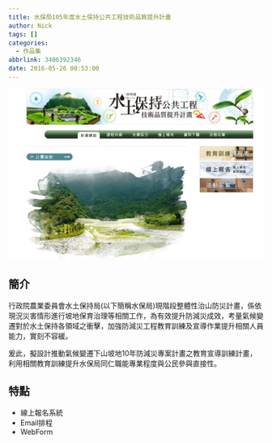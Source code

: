 ```yaml
---
title: 水保局105年度水土保持公共工程技術品質提升計畫
author: Nick
tags: []
categories:
  - 作品集
abbrlink: 3406392346
date: 2016-05-26 00:53:00
---
```

![](/images/img-8.png)

## 簡介

行政院農業委員會水土保持局(以下簡稱水保局)現階段整體性治山防災計畫，係依現況災害情形進行坡地保育治理等相關工作，為有效提升防減災成效，考量氣候變遷對於水土保持各領域之衝擊，加強防減災工程教育訓練及宣導作業提升相關人員能力，實刻不容緩。

爰此，擬設計推動氣候變遷下山坡地10年防減災專案計畫之教育宣導訓練計畫，利用相關教育訓練提升水保局同仁職能專業程度與公民參與直接性。

## 特點
- 線上報名系統
- Email排程
- WebForm